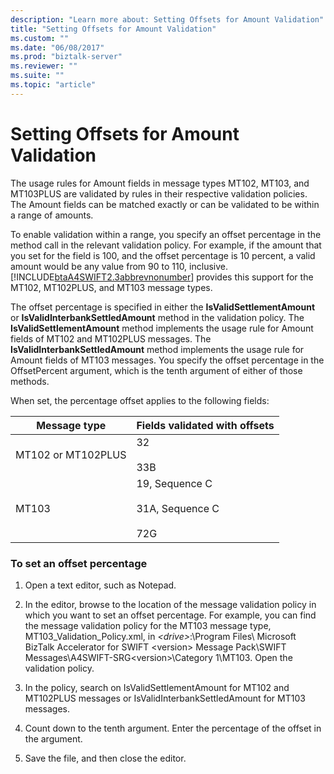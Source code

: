 ```yaml
---
description: "Learn more about: Setting Offsets for Amount Validation"
title: "Setting Offsets for Amount Validation"
ms.custom: ""
ms.date: "06/08/2017"
ms.prod: "biztalk-server"
ms.reviewer: ""
ms.suite: ""
ms.topic: "article"
---
```

# Setting Offsets for Amount Validation
The usage rules for Amount fields in message types MT102, MT103, and MT103PLUS are validated by rules in their respective validation policies. The Amount fields can be matched exactly or can be validated to be within a range of amounts.  
  
 To enable validation within a range, you specify an offset percentage in the method call in the relevant validation policy. For example, if the amount that you set for the field is 100, and the offset percentage is 10 percent, a valid amount would be any value from 90 to 110, inclusive. [!INCLUDE[btaA4SWIFT2.3abbrevnonumber](../../includes/btaa4swift2-3abbrevnonumber-md.md)] provides this support for the MT102, MT102PLUS, and MT103 message types.  
  
 The offset percentage is specified in either the **IsValidSettlementAmount** or **IsValidInterbankSettledAmount** method in the validation policy. The **IsValidSettlementAmount** method implements the usage rule for Amount fields of MT102 and MT102PLUS messages. The **IsValidInterbankSettledAmount** method implements the usage rule for Amount fields of MT103 messages. You specify the offset percentage in the OffsetPercent argument, which is the tenth argument of either of those methods.  
  
 When set, the percentage offset applies to the following fields:  
  
|Message type|Fields validated with offsets|  
|------------------|-----------------------------------|  
|MT102 or MT102PLUS|32<br /><br /> 33B|  
|MT103|19, Sequence C<br /><br /> 31A, Sequence C<br /><br /> 72G|  
  
### To set an offset percentage  
  
1.  Open a text editor, such as Notepad.  
  
2.  In the editor, browse to the location of the message validation policy in which you want to set an offset percentage. For example, you can find the message validation policy for the MT103 message type, MT103_Validation_Policy.xml, in *\<drive\>*:\Program Files\ Microsoft BizTalk Accelerator for SWIFT \<version\> Message Pack\SWIFT Messages\A4SWIFT-SRG\<version\>\Category 1\MT103. Open the validation policy.  
  
3.  In the policy, search on IsValidSettlementAmount for MT102 and MT102PLUS messages or IsValidInterbankSettledAmount for MT103 messages.  
  
4.  Count down to the tenth argument. Enter the percentage of the offset in the argument.  
  
5.  Save the file, and then close the editor.
